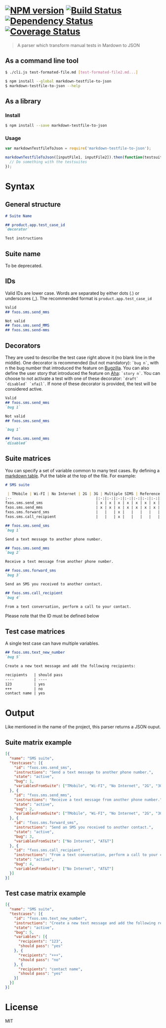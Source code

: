 #  [![NPM version][npm-image]][npm-url] [![Build Status][travis-image]][travis-url] [![Dependency Status][daviddm-image]][daviddm-url] [![Coverage Status][coveralls-image]][coveralls-url]

> A parser which transform manual tests in Mardown to JSON

## As a command line tool
```sh
$ ./cli.js test-formated-file.md [test-formated-file2.md...]
```

```sh
$ npm install --global markdown-testfile-to-json
$ markdown-testfile-to-json --help
```

## As a library

### Install

```sh
$ npm install --save markdown-testfile-to-json
```

### Usage

```js
var markdownTestfileToJson = require('markdown-testfile-to-json');

markdownTestfileToJson([inputFile1, inputFile2]).then(function(testsuites) {
  // Do something with the testsuites
});
```

# Syntax
## General structure
``` markdown
# Suite Name

## product.app.test_case_id
`decorator`

Test instructions
```

## Suite name
To be deprecated.

## IDs
Valid IDs are lower case. Words are separated by either dots (.) or underscores (_).
The recommended format is `product.app.test_case_id`

``` markdown
Valid
## fxos.sms.send_mms

Not valid
## fxos.sms.send_MMS
## fxos.sms.send-mms
```

## Decorators
They are used to describe the test case right above it (no blank line in the middle).
One decorator is recommended (but not mandatory): ``` `bug n` ```, with n the bug number that introduced the feature on [Bugzilla](https://bugzilla.mozilla.org/).
You can also define the user story that introduced the feature on [Aha](http://aha.io): ``` `story n` ```.
You can choose to not activate a test with one of these decorator: ``` `draft` `disabled` `xfail` ```. If none of these decorator is provided, the test will be considered active.

``` markdown
Valid
## fxos.sms.send_mms
`bug 1`

Not valid
## fxos.sms.send_mms

`bug 1`

## fxos.sms.send_mms
`disabled`
```

## Suite matrices
You can specify a set of variable common to many test cases. By defining a [markdown table](https://help.github.com/articles/github-flavored-markdown/#tables). Put the
table at the top of the file. For example:

``` markdown
# SMS suite

 | TMobile | Wi-FI | No Internet | 2G | 3G | Multiple SIMS | Reference Workload | AT&T | Automatic Download | Delivery Reports | Airplane Mode | Dual SIM priority | Multiple Recipient Thread |
:--                                      |:-:|:-:|:-:|:-:|:-:|:-:|:-:|:-:|:-:|:-:|:-:|:-:|:-:
fxos.sms.send_sms                        | x | x | x | x | x | x | x | x | x | x | x | x | x
fxos.sms.send_mms                        | x | x | x | x | x | x | x | x | x | x | x | x | x
fxos.sms.forward_sms                     |   |   | x |   |   |   |   | x |   |   |   |   |
fxos.sms.call_recipient                  |   |   | x |   |   |   |   | x |   |   |   |   |

## fxos.sms.send_sms
`bug 1`

Send a text message to another phone number.

## fxos.sms.send_mms
`bug 2`

Receive a text message from another phone number.

## fxos.sms.forward_sms
`bug 3`

Send an SMS you received to another contact.

## fxos.sms.call_recipient
`bug 4`

From a text conversation, perform a call to your contact.

```
Please note that the ID must be defined below

## Test case matrices
A single test case can have multiple variables.

``` markdown
## fxos.sms.text_new_number
`bug 5`

Create a new text message and add the following recipients:

recipients   | should pass
----         | ----
123          | yes
+++          | no
contact name | yes
```

# Output
Like mentioned in the name of the project, this parser returns a JSON ouput.
## Suite matrix example
``` json
[{
  "name": "SMS suite",
  "testcases": [{
    "id": "fxos.sms.send_sms",
    "instructions": "Send a text message to another phone number.",
    "state": "active",
    "bug": 1,
    "variablesFromSuite": ["TMobile", "Wi-FI", "No Internet", "2G", "3G", "Multiple SIMS", "Reference Workload", "AT&T", "Automatic Download", "Delivery Reports", "Airplane Mode", "Dual SIM priority", "Multiple Recipient Thread"]
  }, {
    "id": "fxos.sms.send_mms",
    "instructions": "Receive a text message from another phone number.",
    "state": "active",
    "bug": 2,
    "variablesFromSuite": ["TMobile", "Wi-FI", "No Internet", "2G", "3G", "Multiple SIMS", "Reference Workload", "AT&T", "Automatic Download", "Delivery Reports", "Airplane Mode", "Dual SIM priority", "Multiple Recipient Thread"]
  }, {
    "id": "fxos.sms.forward_sms",
    "instructions": "Send an SMS you received to another contact.",
    "state": "active",
    "bug": 3,
    "variablesFromSuite": ["No Internet", "AT&T"]
  }, {
    "id": "fxos.sms.call_recipient",
    "instructions": "From a text conversation, perform a call to your contact.",
    "state": "active",
    "bug": 4,
    "variablesFromSuite": ["No Internet", "AT&T"]
  }]
}]
```

## Test case matrix example
``` json
[{
  "name": "SMS suite",
  "testcases": [{
    "id": "fxos.sms.text_new_number",
    "instructions": "Create a new text message and add the following recipients:",
    "state": "active",
    "bug": 5,
    "variables": [{
      "recipients": "123",
      "should pass": "yes"
    }, {
      "recipients": "+++",
      "should pass": "no"
    }, {
      "recipients": "contact name",
      "should pass": "yes"
    }]
  }]
}]
```
# License

MIT


[npm-image]: https://badge.fury.io/js/markdown-testfile-to-json.svg
[npm-url]: https://npmjs.org/package/markdown-testfile-to-json
[travis-image]: https://travis-ci.org/JohanLorenzo/markdown-testfile-to-json.svg?branch=master
[travis-url]: https://travis-ci.org/JohanLorenzo/markdown-testfile-to-json
[daviddm-image]: https://david-dm.org/JohanLorenzo/markdown-testfile-to-json.svg?theme=shields.io
[daviddm-url]: https://david-dm.org/JohanLorenzo/markdown-testfile-to-json
[coveralls-image]: https://coveralls.io/repos/JohanLorenzo/markdown-testfile-to-json/badge.svg?branch=master
[coveralls-url]: https://coveralls.io/r/JohanLorenzo/markdown-testfile-to-json?branch=master
